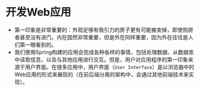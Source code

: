 # 开发Web应用

*   第一印象是非常重要的：外观足够有吸引力的房子更有可能被卖掉，即使购房者甚至没有进门。内在固然非常重要，但是外在同样重要，因为外在往往是人们第一眼看到的。
*   我们使用Spring构建的应用会完成各种各样的事情，包括处理数据、从数据库中读取信息，以及与其他应用进行交互。但是，用户对应用程序的第一印象来源于用户界面。在很多应用中，用户界面（`User Interface`）是以浏览器中的Web应用的形式来展现的（在前后端分离的架构中，会通过其他前端技术来实现）。
